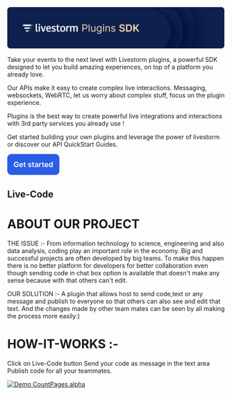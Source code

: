 
<img src="https://raw.githubusercontent.com/livestorm/livestorm-plugin-cli/master/src/assets/sdk-header.png" width="500px">

Take your events to the next level with Livestorm plugins, a powerful SDK designed to let you build amazing experiences, on top of a platform you already love.

Our APIs make it easy to create complex live interactions. Messaging, websockets, WebRTC, let us worry about complex stuff, focus on the plugin experience.

Plugins is the best way to create powerful live integrations and interactions with 3rd party services you already use !

Get started building your own plugins and leverage the power of livestorm or discover our API QuickStart Guides.

[<img src="https://raw.githubusercontent.com/livestorm/livestorm-plugin-cli/master/src/assets/docs-link.png" width="120px">](https://developers.livestorm.co/docs/getting-started-with-plugins-sdk/)

## Live-Code
# ABOUT OUR PROJECT
THE ISSUE :- From information technology to science, engineering and also data analysis, coding play an important role in the economy. Big and successful projects are often developed by big teams. To make this happen there is no better platform for developers for better collaboration even though sending code in chat box option is available that doesn't make any sense because with that others can't edit.

OUR SOLUTION :- A plugin that allows host to send code,text or any message and publish to everyone so that others can also see and edit that text. And the changes made by other team mates can be seen by all making the process more easily:)

# HOW-IT-WORKS :- 
Click on Live-Code button
Send your code as message in the text area
Publish code for all your teammates.


 
[![Demo CountPages alpha](https://share.gifyoutube.com/KzB6Gb.gif)](https://youtu.be/2VuQU5M-GLU)
